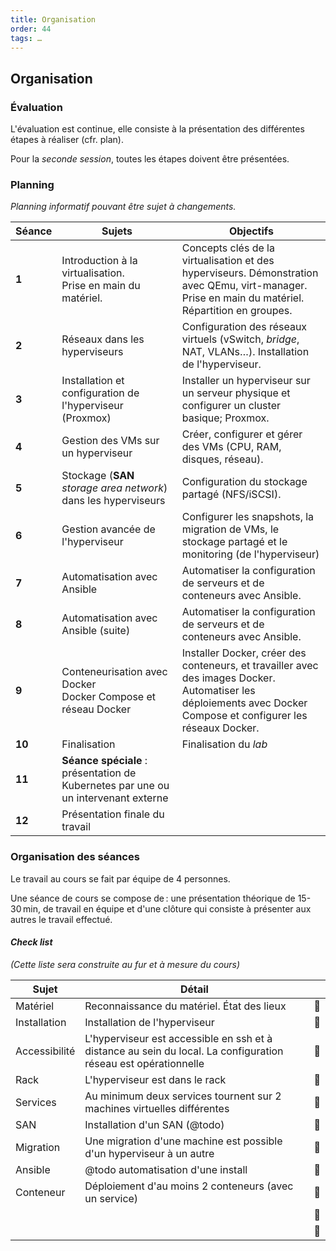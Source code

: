 ```yaml
---
title: Organisation
order: 44
tags: …
---
```



## Organisation

### Évaluation 

L'évaluation est continue, elle consiste à la présentation des différentes étapes à réaliser (cfr. plan).

Pour la _seconde session_, toutes les étapes doivent être présentées. 

### Planning

_Planning informatif pouvant être sujet à changements._

| **Séance** | **Sujets** |  **Objectifs**                     |
|------------|------------|------------------------------------|
| **1**       | Introduction à la virtualisation.<br/> Prise en main du matériel.  | Concepts clés de la virtualisation et des hyperviseurs. Démonstration avec QEmu, virt-manager. Prise en main du matériel. Répartition en groupes.|
| **2**       | Réseaux dans les hyperviseurs |Configuration des réseaux virtuels (vSwitch, _bridge_, NAT, VLANs…). Installation de l'hyperviseur. |
| **3**       | Installation et configuration de l'hyperviseur (Proxmox) | Installer un hyperviseur sur un serveur physique et configurer un cluster basique; Proxmox.|
| **4**       | Gestion des VMs sur un hyperviseur           | Créer, configurer et gérer des VMs (CPU, RAM, disques, réseau). |
| **5**       | Stockage (**SAN** _storage area network_)  dans les hyperviseurs | Configuration du stockage partagé (NFS/iSCSI).|
| **6**       | Gestion avancée de l'hyperviseur      | Configurer les snapshots, la migration de VMs, le stockage partagé et le monitoring (de l'hyperviseur) |
| **7**       | Automatisation avec Ansible            | Automatiser la configuration de serveurs et de conteneurs avec Ansible. |
| **8**       | Automatisation avec Ansible (suite)       | Automatiser la configuration de serveurs et de conteneurs avec Ansible. |
| **9**       | Conteneurisation avec Docker<br/>Docker Compose et réseau Docker          | Installer Docker, créer des conteneurs, et travailler avec des images Docker. Automatiser les déploiements avec Docker Compose et configurer les réseaux Docker. |
| **10**      | Finalisation | Finalisation du _lab_|
| **11**      | **Séance spéciale** : présentation de Kubernetes par une ou un intervenant externe ||
|**12**       | Présentation finale du travail ||

### Organisation des séances

Le travail au cours se fait par équipe de 4 personnes. 

Une séance de cours se compose de : une présentation théorique de 15-30 min, de travail en équipe et d'une clôture qui consiste à présenter aux autres le travail effectué. 

#### *Check list* 

_(Cette liste sera construite au fur et à mesure du cours)_

|Sujet          | Détail                    ||
|--             |--                         |--|
|Matériel       |Reconnaissance du matériel. État des lieux| 🔲 |
|Installation   |Installation de l'hyperviseur| 🔲 |
|Accessibilité  |L'hyperviseur est accessible en ssh et à distance au sein du local. La configuration réseau est opérationnelle| 🔲 |
|Rack           |L'hyperviseur est dans le rack | 🔲 |
|Services       |Au minimum deux services tournent sur 2 machines virtuelles différentes | 🔲 |
|SAN            |Installation d'un SAN (@todo)  | 🔲 |
|Migration      |Une migration d'une machine est possible d'un hyperviseur à un autre| 🔲 |
|Ansible        |@todo automatisation d'une install| 🔲 |
|Conteneur      |Déploiement d'au moins 2 conteneurs (avec un service)| 🔲 |
|   || 🔲 |
|   || 🔲 |



